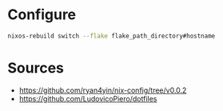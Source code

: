 # Configure

```bash
nixos-rebuild switch --flake flake_path_directory#hostname
```

# Sources

- https://github.com/ryan4yin/nix-config/tree/v0.0.2
- https://github.com/LudovicoPiero/dotfiles

